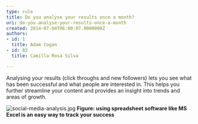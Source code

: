 ```yaml
---
type: rule
title: Do you analyse your results once a month?
uri: do-you-analyse-your-results-once-a-month
created: 2014-07-04T06:00:07.0000000Z
authors:
- id: 1
  title: Adam Cogan
- id: 83
  title: Camilla Rosa Silva

---
```


 
Analysing your results (click throughs and new followers) lets you see what has been successful and what people are interested in. This helps you further streamline your content and provides an insight into trends and areas of growth.
 
​![social-media-analysis.jpg](/PublishingImages/social-media-analysis.jpg)
**Figure: using spreadsheet software like MS Excel is an easy way to track your success**

